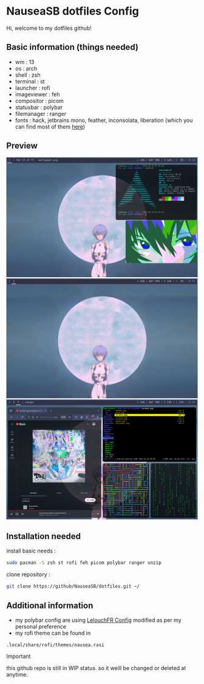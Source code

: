 # NauseaSB dotfiles Config

Hi, welcome to my dotfiles github!

## Basic information (things needed)

- wm : 13
- os : arch
- shell : zsh
- terminal : st
- launcher : rofi
- imageviewer : feh
- compositor : picom
- statusbar : polybar
- filemanager : ranger
- fonts : hack, jetbrains mono, feather, inconsolata, liberation (which you can find most of them [here](https://www.nerdfonts.com/))

## Preview

![screen](/img/img1.png)
![screen](/img/img2.png)
![screen](/img/img3.png)

## Installation needed

install basic needs :

```bash
sudo pacman -S zsh st rofi feh picom polybar ranger unzip
```

clone repository :

```bash
git clone https://github/NauseaSB/dotfiles.git ~/
```

## Additional information
- my polybar config are using [LelouchFR Config](https://github.com/lelouchfr/dotfiles) modified as per my personal preference
- my rofi theme can be found in
```
.local/share/rofi/themes/nausea.rasi
```


> [!IMPORTANT]
> this github repo is still in WIP status. so it weill be changed or deleted at anytime.
